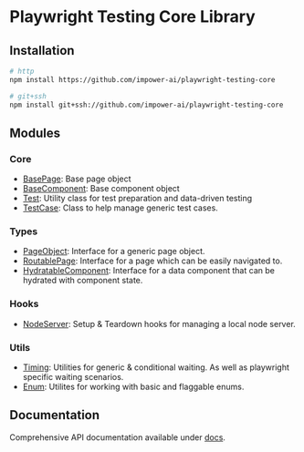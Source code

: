 # Playwright Testing Core Library

## Installation

```bash
# http
npm install https://github.com/impower-ai/playwright-testing-core
```

```bash
# git+ssh
npm install git+ssh://github.com/impower-ai/playwright-testing-core
```

## Modules

### **Core**
- [BasePage](docs/classes/BasePage.html): Base page object
- [BaseComponent](docs/classes/BaseComponent.html): Base component object
- [Test](docs/classes/Test.html): Utility class for test preparation and data-driven testing
- [TestCase](docs/classes/TestCase.html): Class to help manage generic test cases.

### **Types**
- [PageObject](docs/interfaces/PageObject.md): Interface for a generic page object.
- [RoutablePage](docs/interfaces/RoutablePage.md): Interface for a page which can be easily navigated to.
- [HydratableComponent](docs/interfaces/HydratableComponent.md): Interface for a data component that can be hydrated with component state.

### **Hooks**
- [NodeServer](docs/namespaces/Hooks/namespaces/NodeServer/README.md): Setup & Teardown hooks for managing a local node server.

### **Utils**
- [Timing](docs/namespaces/Utils/namespaces/Timing/README.md): Utilities for generic & conditional waiting. As well as playwright specific waiting scenarios.
- [Enum](docs/namespaces/Utils/namespaces/Enum/README.md): Utilites for working with basic and flaggable enums.

## Documentation

Comprehensive API documentation available under [docs](docs/README.md).